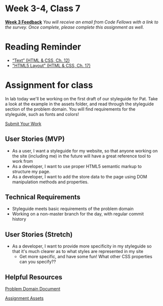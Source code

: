 # Week 3-4, Class 7
[**Week 3 Feedback**](https://canvas.instructure.com/courses/1007443/modules/items/9018932)
*You will receive an email from Code Fellows with a link to the survey. Once complete, please complete this assignment as well.*

# Reading Reminder
* [“Text” (HTML & CSS, Ch. 12)](https://canvas.instructure.com/courses/1007443/modules/items/9018933)
* ["HTML5 Layout" (HTML & CSS, Ch. 17)](https://canvas.instructure.com/courses/1007443/modules/items/9018942)

# Assignment for class
In lab today we'll be working on the first draft of our styleguide for Pat. Take a look at the example in the assets folder, and read through the styleguide section of the problem domain. You will find requirements for the styleguide, such as fonts and colors!

[Submit Your Work](https://canvas.instructure.com/courses/1007443/modules/items/9018927)

## User Stories (MVP)
 - As a user, I want a styleguide for my website, so that anyone working on the site (including me) in the future will have a great reference tool to work from
- As a developer, I want to use proper HTML5 semantic markup to structure my page.
- As a developer, I want to add the store data to the page using DOM manipulation methods and properties.

## Technical Requirements
 - Styleguide meets basic requirements of the problem domain
 - Working on a non-master branch for the day, with regular commit history

## User Stories (Stretch)
 - As a developer, I want to provide more specificity in my styleguide so that it's much clearer as to what styles are represented in my site
    - Get more specific, and have some fun! What other CSS properties can you specify??

## Helpful Resources
[Problem Domain Document](../assets/support.md)

[Assignment Assets](../assets)
